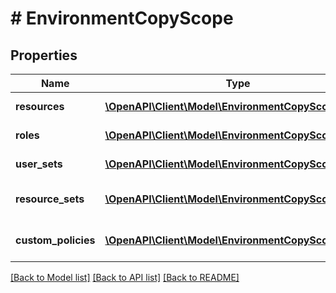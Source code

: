 # # EnvironmentCopyScope

## Properties

Name | Type | Description | Notes
------------ | ------------- | ------------- | -------------
**resources** | [**\OpenAPI\Client\Model\EnvironmentCopyScopeFilters**](EnvironmentCopyScopeFilters.md) | Resources to copy | [optional]
**roles** | [**\OpenAPI\Client\Model\EnvironmentCopyScopeFilters**](EnvironmentCopyScopeFilters.md) | Roles to copy | [optional]
**user_sets** | [**\OpenAPI\Client\Model\EnvironmentCopyScopeFilters**](EnvironmentCopyScopeFilters.md) | User sets to copy | [optional]
**resource_sets** | [**\OpenAPI\Client\Model\EnvironmentCopyScopeFilters**](EnvironmentCopyScopeFilters.md) | Resource sets to copy | [optional]
**custom_policies** | [**\OpenAPI\Client\Model\EnvironmentCopyScopeFilters**](EnvironmentCopyScopeFilters.md) | Custom policies to copy | [optional]

[[Back to Model list]](../../README.md#models) [[Back to API list]](../../README.md#endpoints) [[Back to README]](../../README.md)
